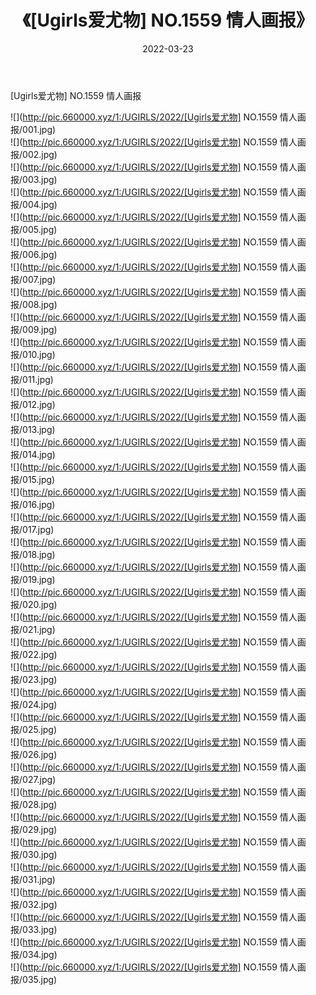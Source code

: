 ﻿---
layout: post
title:  《[Ugirls爱尤物] NO.1559 情人画报》
date:   2022-03-23
img: http://pic.660000.xyz/1:/UGIRLS/2022/[Ugirls爱尤物] NO.1559 情人画报/000.jpg
categories: [美女, 清纯, 唯美]
---

[Ugirls爱尤物] NO.1559 情人画报

 ![](http://pic.660000.xyz/1:/UGIRLS/2022/[Ugirls爱尤物] NO.1559 情人画报/001.jpg) <br>![](http://pic.660000.xyz/1:/UGIRLS/2022/[Ugirls爱尤物] NO.1559 情人画报/002.jpg) <br>![](http://pic.660000.xyz/1:/UGIRLS/2022/[Ugirls爱尤物] NO.1559 情人画报/003.jpg) <br>![](http://pic.660000.xyz/1:/UGIRLS/2022/[Ugirls爱尤物] NO.1559 情人画报/004.jpg) <br>![](http://pic.660000.xyz/1:/UGIRLS/2022/[Ugirls爱尤物] NO.1559 情人画报/005.jpg) <br>![](http://pic.660000.xyz/1:/UGIRLS/2022/[Ugirls爱尤物] NO.1559 情人画报/006.jpg) <br>![](http://pic.660000.xyz/1:/UGIRLS/2022/[Ugirls爱尤物] NO.1559 情人画报/007.jpg) <br>![](http://pic.660000.xyz/1:/UGIRLS/2022/[Ugirls爱尤物] NO.1559 情人画报/008.jpg) <br>![](http://pic.660000.xyz/1:/UGIRLS/2022/[Ugirls爱尤物] NO.1559 情人画报/009.jpg) <br>![](http://pic.660000.xyz/1:/UGIRLS/2022/[Ugirls爱尤物] NO.1559 情人画报/010.jpg) <br>![](http://pic.660000.xyz/1:/UGIRLS/2022/[Ugirls爱尤物] NO.1559 情人画报/011.jpg) <br>![](http://pic.660000.xyz/1:/UGIRLS/2022/[Ugirls爱尤物] NO.1559 情人画报/012.jpg) <br>![](http://pic.660000.xyz/1:/UGIRLS/2022/[Ugirls爱尤物] NO.1559 情人画报/013.jpg) <br>![](http://pic.660000.xyz/1:/UGIRLS/2022/[Ugirls爱尤物] NO.1559 情人画报/014.jpg) <br>![](http://pic.660000.xyz/1:/UGIRLS/2022/[Ugirls爱尤物] NO.1559 情人画报/015.jpg) <br>![](http://pic.660000.xyz/1:/UGIRLS/2022/[Ugirls爱尤物] NO.1559 情人画报/016.jpg) <br>![](http://pic.660000.xyz/1:/UGIRLS/2022/[Ugirls爱尤物] NO.1559 情人画报/017.jpg) <br>![](http://pic.660000.xyz/1:/UGIRLS/2022/[Ugirls爱尤物] NO.1559 情人画报/018.jpg) <br>![](http://pic.660000.xyz/1:/UGIRLS/2022/[Ugirls爱尤物] NO.1559 情人画报/019.jpg) <br>![](http://pic.660000.xyz/1:/UGIRLS/2022/[Ugirls爱尤物] NO.1559 情人画报/020.jpg) <br>![](http://pic.660000.xyz/1:/UGIRLS/2022/[Ugirls爱尤物] NO.1559 情人画报/021.jpg) <br>![](http://pic.660000.xyz/1:/UGIRLS/2022/[Ugirls爱尤物] NO.1559 情人画报/022.jpg) <br>![](http://pic.660000.xyz/1:/UGIRLS/2022/[Ugirls爱尤物] NO.1559 情人画报/023.jpg) <br>![](http://pic.660000.xyz/1:/UGIRLS/2022/[Ugirls爱尤物] NO.1559 情人画报/024.jpg) <br>![](http://pic.660000.xyz/1:/UGIRLS/2022/[Ugirls爱尤物] NO.1559 情人画报/025.jpg) <br>![](http://pic.660000.xyz/1:/UGIRLS/2022/[Ugirls爱尤物] NO.1559 情人画报/026.jpg) <br>![](http://pic.660000.xyz/1:/UGIRLS/2022/[Ugirls爱尤物] NO.1559 情人画报/027.jpg) <br>![](http://pic.660000.xyz/1:/UGIRLS/2022/[Ugirls爱尤物] NO.1559 情人画报/028.jpg) <br>![](http://pic.660000.xyz/1:/UGIRLS/2022/[Ugirls爱尤物] NO.1559 情人画报/029.jpg) <br>![](http://pic.660000.xyz/1:/UGIRLS/2022/[Ugirls爱尤物] NO.1559 情人画报/030.jpg) <br>![](http://pic.660000.xyz/1:/UGIRLS/2022/[Ugirls爱尤物] NO.1559 情人画报/031.jpg) <br>![](http://pic.660000.xyz/1:/UGIRLS/2022/[Ugirls爱尤物] NO.1559 情人画报/032.jpg) <br>![](http://pic.660000.xyz/1:/UGIRLS/2022/[Ugirls爱尤物] NO.1559 情人画报/033.jpg) <br>![](http://pic.660000.xyz/1:/UGIRLS/2022/[Ugirls爱尤物] NO.1559 情人画报/034.jpg) <br>![](http://pic.660000.xyz/1:/UGIRLS/2022/[Ugirls爱尤物] NO.1559 情人画报/035.jpg) <br>